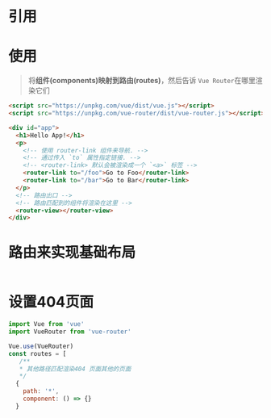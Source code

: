 # 引用





# 使用

> 将**组件(components)映射到路由(routes)**，然后告诉 `Vue Router`在哪里渲染它们



```html
<script src="https://unpkg.com/vue/dist/vue.js"></script>
<script src="https://unpkg.com/vue-router/dist/vue-router.js"></script>

<div id="app">
  <h1>Hello App!</h1>
  <p>
    <!-- 使用 router-link 组件来导航. -->
    <!-- 通过传入 `to` 属性指定链接. -->
    <!-- <router-link> 默认会被渲染成一个 `<a>` 标签 -->
    <router-link to="/foo">Go to Foo</router-link>
    <router-link to="/bar">Go to Bar</router-link>
  </p>
  <!-- 路由出口 -->
  <!-- 路由匹配到的组件将渲染在这里 -->
  <router-view></router-view>
</div>
```



# 路由来实现基础布局

```html

```



# 设置404页面



```js
import Vue from 'vue'
import VueRouter from 'vue-router'

Vue.use(VueRouter)
const routes = [
   /**
   * 其他路径匹配渲染404 页面其他的页面
   */
  {
    path: '*',
    component: () => {}
  }
```

